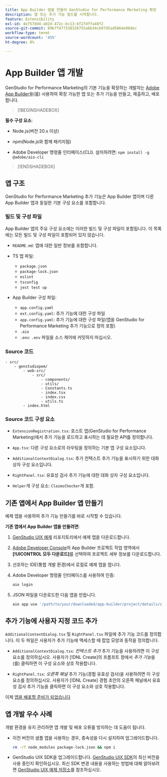 ```yaml
---
title: App Builder 앱을 만들어 GenStudio for Performance Marketing 확장
description: 앱 또는 추가 기능 빌드를 시작합니다.
feature: Extensibility
exl-id: 4e757dd4-a02d-472c-bc13-6f27dffa48f2
source-git-commit: 89b7f477310326755a6b34cb97d5ad5664e98dec
workflow-type: tm+mt
source-wordcount: '455'
ht-degree: 0%

---
```


# App Builder 앱 개발

GenStudio for Performance Marketing의 기본 기능을 확장하는 개발자는 [Adobe App Builder](https://developer.adobe.com/app-builder/)을(를) 사용하여 확장 가능한 앱 또는 추가 기능을 만들고, 제출하고, 배포합니다.

>[!BEGINSHADEBOX]

**필수 구성 요소**:

* Node.js(버전 20.x 이상)

* npm(Node.js와 함께 패키지됨)

* Adobe Developer 명령줄 인터페이스(CLI). 설치하려면: `npm install -g @adobe/aio-cli`

>[!ENDSHADEBOX]

## 앱 구조

GenStudio for Performance Marketing 추가 기능은 App Builder 앱이며 다른 App Builder 앱과 동일한 기본 구성 요소를 포함합니다.

### 빌드 및 구성 파일

App Builder 앱의 주요 구성 요소에는 이러한 빌드 및 구성 파일이 포함됩니다. 이 목록에는 모든 빌드 및 구성 파일이 포함되어 있지 않습니다.

* `README.md`: 앱에 대한 일반 정보를 포함합니다.

* TS 앱 파일:

   * `package.json`
   * `package-lock.json`
   * `eslint`
   * `tsconfig`
   * `jest test up`

* App Builder 구성 파일:

   * `app.config.yaml`
   * `ext.config.yaml`: 추가 기능에 대한 구성 파일
   * `app.config.yaml`: 추가 기능에 대한 구성 파일(앱을 GenStudio for Performance Marketing 추가 기능으로 정의 포함)
   * `.aio`
   * `.env`: `.env` 파일을 소스 제어에 커밋하지 마십시오.

### Source 코드

```
- src/
    - genstudiopem/
        - web-src/
            - src/
                - components/
                - utils/
                - Constants.ts
                - index.tsx
                - index.css
                - utils.ts
        - index.html
```

### Source 코드 구성 요소

* `ExtensionRegistration.tsx`: 호스트 앱(GenStudio for Performance Marketing)에서 추가 기능을 로드하고 표시하는 데 필요한 API를 정의합니다.

* `App.tsx`: 다른 구성 요소로의 라우팅을 정의하는 기본 앱 구성 요소입니다.

* `AdditionalContextDialog.tsx`: 추가 컨텍스트 추가 기능을 표시하기 위한 대화 상자 구성 요소입니다.

* `RightPanel.tsx`: 유효성 검사 추가 기능에 대한 대화 상자 구성 요소입니다.

* `Helper`개 구성 요소: `ClaimsChecker`개 포함.

## 기존 앱에서 App Builder 앱 만들기

예제 앱을 사용하여 추가 기능 만들기를 바로 시작할 수 있습니다.

**기존 앱에서 App Builder 앱을 만들려면**:

1. [GenStudio UIX 예제](https://github.com/adobe/genstudio-uix-examples) 리포지토리에서 예제 앱을 다운로드합니다.

1. [Adobe Developer Console](https://developer.adobe.com/console/)의 App Builder 프로젝트 작업 영역에서 **[!UICONTROL 모두 다운로드]**&#x200B;를 선택하여 프로젝트 세부 정보를 다운로드합니다.

1. 선호하는 IDE(통합 개발 환경)에서 로컬로 예제 앱을 엽니다.

1. Adobe Developer 명령줄 인터페이스를 사용하여 인증:

   ```bash
   aio login
   ```

1. JSON 파일을 다운로드한 다음 앱을 만듭니다.

   ```bash
   aio app use '/path/to/your/downloaded/app-builder/project/details/config.json'
   ```

## 추가 기능에 사용자 지정 코드 추가

`AdditionalContextDialog.tsx` 및 `RightPanel.tsx` 파일에 추가 기능 코드를 정의합니다. 이 두 파일은 사용자가 추가 기능에 액세스할 때 팝업 모양과 동작을 정의합니다.

* `AdditionalContextDialog.tsx`: _컨텍스트 추가_ 추가 기능을 사용하려면 이 구성 요소를 정의하십시오. 사용자가 [!DNL Create]의 프롬프트 창에서 _추가 기능_&#x200B;을(를) 클릭하면 이 구성 요소와 상호 작용합니다.

* `RightPanel.tsx`: _오른쪽 패널_ 추가 기능(경험 유효성 검사)을 사용하려면 이 구성 요소를 정의하십시오. 사용자가 [!DNL Create] 경험 초안의 오른쪽 패널에서 유효성 검사 추가 기능을 클릭하면 이 구성 요소와 상호 작용합니다.

이제 [앱을 배포할 준비가 되었습니다](deploy-app.md)

## 앱 개발 우수 사례

개발 환경을 유지 관리하면 앱 개발 및 배포 오류를 방지하는 데 도움이 됩니다.

* 이전 버전의 샘플 앱을 사용하는 경우, 종속성을 다시 설치하여 업그레이드합니다.

  ```bash
  rm -rf node_modules package-lock.json && npm i
  ```

* GenStudio UIX SDK을 업그레이드합니다. [GenStudio UIX SDK](https://github.com/adobe/genstudio-uix-sdk)의 최신 버전을 사용 중인지 확인하십시오. 최신 SDK 변경 내용을 사용하는 방법에 대해 알아보려면 [GenStudio UIX 예제 저장소](https://github.com/adobe/genstudio-uix-examples)를 참조하십시오.
